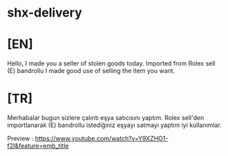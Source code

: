 # shx-delivery

# [EN] 

Hello, I made you a seller of stolen goods today. Imported from Rolex sell (E) bandrollu I made good use of selling the item you want.


# [TR]

Merhabalar bugun sizlere çalıntı eşya satıcısını yaptım. Rolex sell'den importlanarak (E) bandrollu istediğiniz eşyayı satmayı yaptım iyi kullanımlar.

Preview : https://www.youtube.com/watch?v=Y9XZHO1-f2I&feature=emb_title
